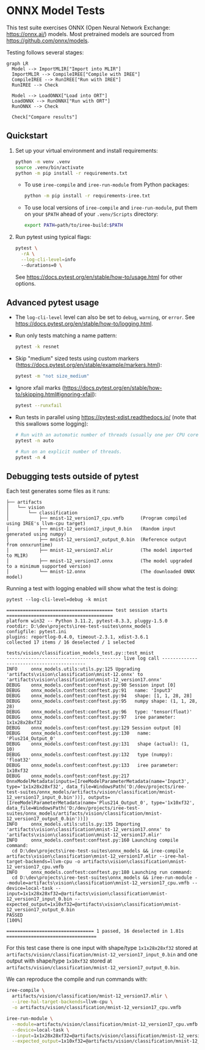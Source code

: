 # ONNX Model Tests

This test suite exercises ONNX (Open Neural Network Exchange: https://onnx.ai/)
models. Most pretrained models are sourced from https://github.com/onnx/models.

Testing follows several stages:

```mermaid
graph LR
  Model --> ImportMLIR["Import into MLIR"]
  ImportMLIR --> CompileIREE["Compile with IREE"]
  CompileIREE --> RunIREE["Run with IREE"]
  RunIREE --> Check

  Model --> LoadONNX["Load into ORT"]
  LoadONNX --> RunONNX["Run with ORT"]
  RunONNX --> Check

  Check["Compare results"]
```

## Quickstart

1. Set up your virtual environment and install requirements:

    ```bash
    python -m venv .venv
    source .venv/bin/activate
    python -m pip install -r requirements.txt
    ```

    * To use `iree-compile` and `iree-run-module` from Python packages:

        ```bash
        python -m pip install -r requirements-iree.txt
        ```

    * To use local versions of `iree-compile` and `iree-run-module`, put them on
      your `$PATH` ahead of your `.venv/Scripts` directory:

        ```bash
        export PATH=path/to/iree-build:$PATH
        ```

2. Run pytest using typical flags:

    ```bash
    pytest \
      -rA \
      --log-cli-level=info
      --durations=0 \
    ```

    See https://docs.pytest.org/en/stable/how-to/usage.html for other options.

## Advanced pytest usage

* The `log-cli-level` level can also be set to `debug`, `warning`, or `error`.
  See https://docs.pytest.org/en/stable/how-to/logging.html.
* Run only tests matching a name pattern:

    ```bash
    pytest -k resnet
    ```

* Skip "medium" sized tests using custom markers
  (https://docs.pytest.org/en/stable/example/markers.html):

    ```bash
    pytest -m "not size_medium"
    ```

* Ignore xfail marks
  (https://docs.pytest.org/en/stable/how-to/skipping.html#ignoring-xfail):

    ```bash
    pytest --runxfail
    ```

* Run tests in parallel using https://pytest-xdist.readthedocs.io/
  (note that this swallows some logging):

    ```bash
    # Run with an automatic number of threads (usually one per CPU core).
    pytest -n auto

    # Run on an explicit number of threads.
    pytest -n 4
    ```

## Debugging tests outside of pytest

Each test generates some files as it runs:

```text
├── artifacts
│   └── vision
│       └── classification
│           ├── mnist-12_version17_cpu.vmfb      (Program compiled using IREE's llvm-cpu target)
│           ├── mnist-12_version17_input_0.bin   (Random input generated using numpy)
│           ├── mnist-12_version17_output_0.bin  (Reference output from onnxruntime)
│           ├── mnist-12_version17.mlir          (The model imported to MLIR)
│           ├── mnist-12_version17.onnx          (The model upgraded to a minimum supported version)
│           └── mnist-12.onnx                    (The downloaded ONNX model)
```

Running a test with logging enabled will show what the test is doing:

```console
pytest --log-cli-level=debug -k mnist

======================================= test session starts =======================================
platform win32 -- Python 3.11.2, pytest-8.3.3, pluggy-1.5.0
rootdir: D:\dev\projects\iree-test-suites\onnx_models
configfile: pytest.ini
plugins: reportlog-0.4.0, timeout-2.3.1, xdist-3.6.1
collected 17 items / 16 deselected / 1 selected

tests/vision/classification_models_test.py::test_mnist
------------------------------------------ live log call ------------------------------------------
INFO     onnx_models.utils:utils.py:125 Upgrading 'artifacts\vision\classification\mnist-12.onnx' to 'artifacts\vision\classification\mnist-12_version17.onnx'
DEBUG    onnx_models.conftest:conftest.py:90 Session input [0]
DEBUG    onnx_models.conftest:conftest.py:91   name: 'Input3'
DEBUG    onnx_models.conftest:conftest.py:94   shape: [1, 1, 28, 28]
DEBUG    onnx_models.conftest:conftest.py:95   numpy shape: (1, 1, 28, 28)
DEBUG    onnx_models.conftest:conftest.py:96   type: 'tensor(float)'
DEBUG    onnx_models.conftest:conftest.py:97   iree parameter: 1x1x28x28xf32
DEBUG    onnx_models.conftest:conftest.py:129 Session output [0]
DEBUG    onnx_models.conftest:conftest.py:130   name: 'Plus214_Output_0'
DEBUG    onnx_models.conftest:conftest.py:131   shape (actual): (1, 10)
DEBUG    onnx_models.conftest:conftest.py:132   type (numpy): 'float32'
DEBUG    onnx_models.conftest:conftest.py:133   iree parameter: 1x10xf32
DEBUG    onnx_models.conftest:conftest.py:217 OnnxModelMetadata(inputs=[IreeModelParameterMetadata(name='Input3', type='1x1x28x28xf32', data_file=WindowsPath('D:/dev/projects/iree-test-suites/onnx_models/artifacts/vision/classification/mnist-12_version17_input_0.bin'))], outputs=[IreeModelParameterMetadata(name='Plus214_Output_0', type='1x10xf32', data_file=WindowsPath('D:/dev/projects/iree-test-suites/onnx_models/artifacts/vision/classification/mnist-12_version17_output_0.bin'))])
INFO     onnx_models.utils:utils.py:135 Importing 'artifacts\vision\classification\mnist-12_version17.onnx' to 'artifacts\vision\classification\mnist-12_version17.mlir'
INFO     onnx_models.conftest:conftest.py:160 Launching compile command:
  cd D:\dev\projects\iree-test-suites\onnx_models && iree-compile artifacts\vision\classification\mnist-12_version17.mlir --iree-hal-target-backends=llvm-cpu -o artifacts\vision\classification\mnist-12_version17_cpu.vmfb
INFO     onnx_models.conftest:conftest.py:180 Launching run command:
  cd D:\dev\projects\iree-test-suites\onnx_models && iree-run-module --module=artifacts\vision\classification\mnist-12_version17_cpu.vmfb --device=local-task --input=1x1x28x28xf32=@artifacts\vision\classification\mnist-12_version17_input_0.bin --expected_output=1x10xf32=@artifacts\vision\classification\mnist-12_version17_output_0.bin
PASSED                                                                                       [100%]

================================ 1 passed, 16 deselected in 1.81s =================================
```

For this test case there is one input with shape/type `1x1x28x28xf32` stored at
`artifacts/vision/classification/mnist-12_version17_input_0.bin` and one output
with shape/type `1x10xf32` stored at
`artifacts/vision/classification/mnist-12_version17_output_0.bin`.

We can reproduce the compile and run commands with:

```bash
iree-compile \
  artifacts/vision/classification/mnist-12_version17.mlir \
  --iree-hal-target-backends=llvm-cpu \
  -o artifacts/vision/classification/mnist-12_version17_cpu.vmfb

iree-run-module \
  --module=artifacts/vision/classification/mnist-12_version17_cpu.vmfb \
  --device=local-task \
  --input=1x1x28x28xf32=@artifacts/vision/classification/mnist-12_version17_input_0.bin \
  --expected_output=1x10xf32=@artifacts/vision/classification/mnist-12_version17_output_0.bin
```
